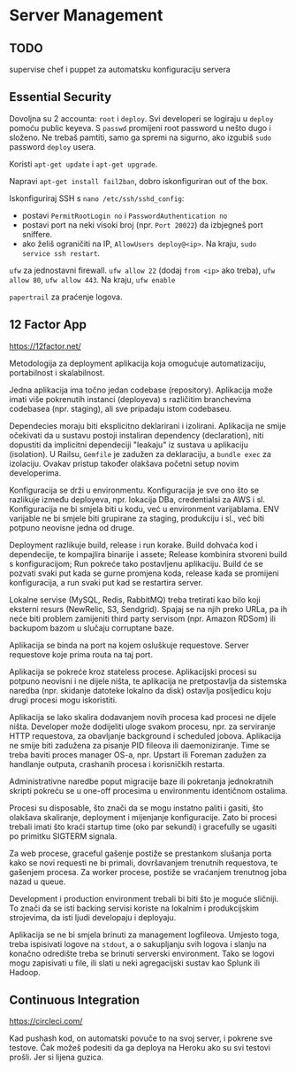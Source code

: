 # Server Management

## TODO
supervise
chef i puppet za automatsku konfiguraciju servera

## Essential Security

Dovoljna su 2 accounta: `root` i `deploy`. Svi developeri se logiraju u `deploy` pomoću public keyeva. S `passwd` promijeni root password u nešto dugo i složeno. Ne trebaš pamtiti, samo ga spremi na sigurno, ako izgubiš `sudo` password `deploy` usera.

Koristi `apt-get update` i `apt-get upgrade`.

Napravi `apt-get install fail2ban`, dobro iskonfiguriran out of the box.

Iskonfiguriraj SSH s `nano /etc/ssh/sshd_config`:
* postavi `PermitRootLogin no` i `PasswordAuthentication no`
* postavi port na neki visoki broj (npr. `Port 20022`) da izbjegneš port sniffere.
* ako želiš ograničiti na IP, `AllowUsers deploy@<ip>`.
Na kraju, `sudo service ssh restart`.

`ufw` za jednostavni firewall. `ufw allow 22` (dodaj `from <ip>` ako treba), `ufw allow 80`, `ufw allow 443`. Na kraju, `ufw enable`

`papertrail` za praćenje logova.

## 12 Factor App

https://12factor.net/

Metodologija za deployment aplikacija koja omogućuje automatizaciju, portabilnost i skalabilnost.

Jedna aplikacija ima točno jedan codebase (repository). Aplikacija može imati više pokrenutih instanci (deployeva) s različitim branchevima codebasea (npr. staging), ali sve pripadaju istom codebaseu.

Dependecies moraju biti eksplicitno deklarirani i izolirani. Aplikacija ne smije očekivati da u sustavu postoji instaliran dependency (declaration), niti dopustiti da implicitni dependeciji "leakaju" iz sustava u aplikaciju (isolation). U Railsu, `Gemfile` je zadužen za deklaraciju, a `bundle exec` za izolaciju. Ovakav pristup također olakšava početni setup novim developerima.

Konfiguracija se drži u environmentu. Konfiguracija je sve ono što se razlikuje između deployeva, npr. lokacija DBa, credentialsi za AWS i sl. Konfiguracija ne bi smjela biti u kodu, već u environment varijablama. ENV varijable ne bi smjele biti grupirane za staging, produkciju i sl., već biti potpuno neovisne jedna od druge.

Deployment razlikuje build, release i run korake. Build dohvaća kod i dependecije, te kompajlira binarije i assete; Release kombinira stvoreni build s konfiguracijom; Run pokreće tako postavljenu aplikaciju. Build će se pozvati svaki put kada se gurne promjena koda, release kada se promijeni konfiguracija, a run svaki put kad se restartira server.

Lokalne servise (MySQL, Redis, RabbitMQ) treba tretirati kao bilo koji eksterni resurs (NewRelic, S3, Sendgrid). Spajaj se na njih preko URLa, pa ih neće biti problem zamijeniti third party servisom (npr. Amazon RDSom) ili backupom bazom u slučaju corruptane baze.

Aplikacija se binda na port na kojem osluškuje requestove. Server requestove koje prima routa na taj port.

Aplikacija se pokreće kroz stateless procese. Aplikacijski procesi su potpuno neovisni i ne dijele ništa, te aplikacija ne pretpostavlja da sistemska naredba (npr. skidanje datoteke lokalno da disk) ostavlja posljedicu koju drugi procesi mogu iskoristiti.

Aplikacija se lako skalira dodavanjem novih procesa kad procesi ne dijele ništa. Developer može dodijeliti uloge svakom procesu, npr. za serviranje HTTP requestova, za obavljanje background i scheduled jobova. Aplikacija ne smije biti zadužena za pisanje PID fileova ili daemoniziranje. Time se treba baviti proces manager OS-a, npr. Upstart ili Foreman zadužen za handlanje outputa, crashanih procesa i korisničkih restarta.

Administrativne naredbe poput migracije baze ili pokretanja jednokratnih skripti pokreću se u one-off procesima u environmentu identičnom ostalima.

Procesi su disposable, što znači da se mogu instatno paliti i gasiti, što olakšava skaliranje, deployment i mijenjanje konfiguracije. Zato bi procesi trebali imati što kraći startup time (oko par sekundi) i gracefully se ugasiti po primitku SIGTERM signala.

Za web procese, graceful gašenje postiže se prestankom slušanja porta kako se novi requesti ne bi primali, dovršavanjem trenutnih requestova, te gašenjem procesa. Za worker procese, postiže se vraćanjem trenutnog joba nazad u queue.

Development i production environment trebali bi biti što je moguće sličniji. To znači da se isti backing servisi koriste na lokalnim i produkcijskim strojevima, da isti ljudi developaju i deployaju.

Aplikacija se ne bi smjela brinuti za management logfileova. Umjesto toga, treba ispisivati logove na `stdout`, a o sakupljanju svih logova i slanju na konačno odredište treba se brinuti serverski environment. Tako se logovi mogu zapisivati u file, ili slati u neki agregacijski sustav kao Splunk ili Hadoop.

## Continuous Integration

https://circleci.com/

Kad pushash kod, on automatski povuče to na svoj server, i pokrene sve testove.
Čak možeš podesiti da ga deploya na Heroku ako su svi testovi prošli. Jer si lijena guzica.
